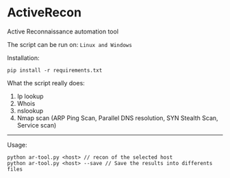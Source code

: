# ActiveRecon
Active Reconnaissance automation tool

The script can be run on:
``
Linux and
Windows
``

Installation:

```
pip install -r requirements.txt
```
What the script really does:
1) Ip lookup
2) Whois
3) nslookup
4) Nmap scan (ARP Ping Scan, Parallel DNS resolution, SYN Stealth Scan, Service scan)
-------------------------------------------------------------------------------------------------------------------------------------------------------------------------------
Usage:
```
python ar-tool.py <host> // recon of the selected host
python ar-tool.py <host> --save // Save the results into differents files
```
